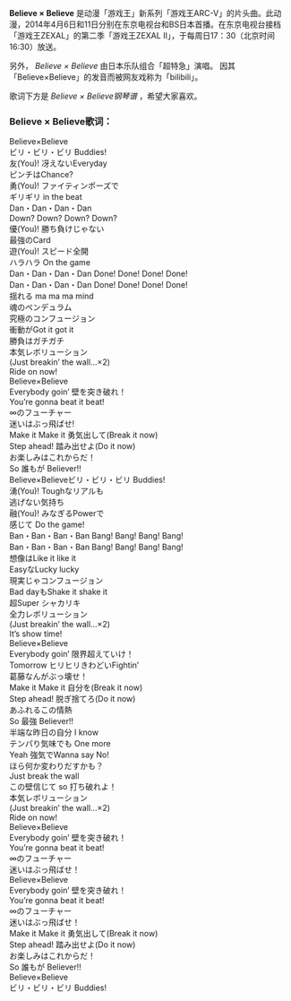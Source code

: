 

**Believe × Believe**
是动漫「游戏王」新系列「游戏王ARC-V」的片头曲。此动漫，2014年4月6日和11日分别在东京电视台和BS日本首播。在东京电视台接档「游戏王ZEXAL」的第二季「游戏王ZEXAL
Ⅱ」，于每周日17：30（北京时间16:30）放送。

另外， _Believe × Believe_ 由日本乐队组合「超特急」演唱。
因其「Believe×Believe」的发音而被网友戏称为「bilibili」。

歌词下方是 _Believe × Believe钢琴谱_ ，希望大家喜欢。

### Believe × Believe歌词：

Believe×Believe  
ビリ・ビリ・ビリ Buddies!  
友(You)! 冴えないEveryday  
ピンチはChance?  
勇(You)! ファイティンポーズで  
ギリギリ in the beat  
Dan・Dan・Dan・Dan  
Down? Down? Down? Down?  
優(You)! 勝ち負けじゃない  
最強のCard  
遊(You)! スピード全開  
ハラハラ On the game  
Dan・Dan・Dan・Dan Done! Done! Done! Done!  
Dan・Dan・Dan・Dan Done! Done! Done! Done!  
揺れる ma ma ma mind  
魂のペンデュラム  
究極のコンフュージョン  
衝動がGot it got it  
勝負はガチガチ  
本気レボリューション  
(Just breakin’ the wall…×2)  
Ride on now!  
Believe×Believe  
Everybody goin’ 壁を突き破れ！  
You’re gonna beat it beat!  
∞のフューチャー  
迷いはぶっ飛ばせ!  
Make it Make it 勇気出して(Break it now)  
Step ahead! 踏み出せよ(Do it now)  
お楽しみはこれからだ！  
So 誰もが Believer!!  
Believe×Believeビリ・ビリ・ビリ Buddies!  
湧(You)! Toughなリアルも  
逃げない気持ち  
融(You)! みなぎるPowerで  
感じて Do the game!  
Ban・Ban・Ban・Ban Bang! Bang! Bang! Bang!  
Ban・Ban・Ban・Ban Bang! Bang! Bang! Bang!  
想像はLike it like it  
EasyなLucky lucky  
現実じゃコンフュージョン  
Bad dayもShake it shake it  
超Super シャカリキ  
全力レボリューション  
(Just breakin’ the wall…×2)  
It’s show time!  
Believe×Believe  
Everybody goin’ 限界超えていけ！  
Tomorrow ヒリヒリきわどいFightin’  
葛藤なんがぶっ壊せ！  
Make it Make it 自分を(Break it now)  
Step ahead! 脱ぎ捨てろ(Do it now)  
あふれるこの情熱  
So 最強 Believer!!  
半端な昨日の自分 I know  
テンパり気味でも One more  
Yeah 強気でWanna say No!  
ほら何か変わりだすかも？  
Just break the wall  
この壁信じて so 打ち破れよ！  
本気レボリューション  
(Just breakin’ the wall…×2)  
Ride on now!  
Believe×Believe  
Everybody goin’ 壁を突き破れ！  
You’re gonna beat it beat!  
∞のフューチャー  
迷いはぶっ飛ばせ！  
Believe×Believe  
Everybody goin’ 壁を突き破れ！  
You’re gonna beat it beat!  
∞のフューチャー  
迷いはぶっ飛ばせ！  
Make it Make it 勇気出して(Break it now)  
Step ahead! 踏み出せよ(Do it now)  
お楽しみはこれからだ！  
So 誰もが Believer!!  
Believe×Believe  
ビリ・ビリ・ビリ Buddies!

